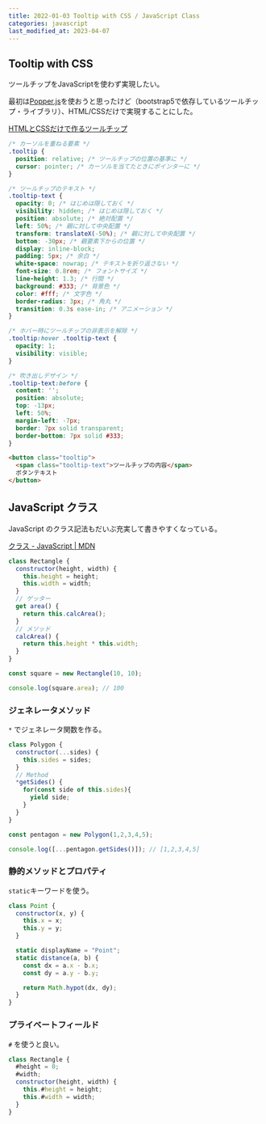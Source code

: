 ```yaml
---
title: 2022-01-03 Tooltip with CSS / JavaScript Class
categories: javascript
last_modified_at: 2023-04-07
---
```


## Tooltip with CSS

ツールチップをJavaScriptを使わず実現したい。

最初は[Popper.js](https://popper.js.org/)を使おうと思ったけど（bootstrap5で依存しているツールチップ・ライブラリ）、HTML/CSSだけで実現することにした。

[HTMLとCSSだけで作るツールチップ](https://zenn.dev/catnose99/articles/26bd8dac9ea5268486c8)

```css
/* カーソルを重ねる要素 */
.tooltip {
  position: relative; /* ツールチップの位置の基準に */
  cursor: pointer; /* カーソルを当てたときにポインターに */
}

/* ツールチップのテキスト */
.tooltip-text {
  opacity: 0; /* はじめは隠しておく */
  visibility: hidden; /* はじめは隠しておく */
  position: absolute; /* 絶対配置 */
  left: 50%; /* 親に対して中央配置 */
  transform: translateX(-50%); /* 親に対して中央配置 */
  bottom: -30px; /* 親要素下からの位置 */
  display: inline-block;
  padding: 5px; /* 余白 */
  white-space: nowrap; /* テキストを折り返さない */
  font-size: 0.8rem; /* フォントサイズ */
  line-height: 1.3; /* 行間 */
  background: #333; /* 背景色 */
  color: #fff; /* 文字色 */
  border-radius: 3px; /* 角丸 */
  transition: 0.3s ease-in; /* アニメーション */
}

/* ホバー時にツールチップの非表示を解除 */
.tooltip:hover .tooltip-text {
  opacity: 1;
  visibility: visible;
}

/* 吹き出しデザイン */
.tooltip-text:before {
  content: '';
  position: absolute;
  top: -13px;
  left: 50%;
  margin-left: -7px;
  border: 7px solid transparent;
  border-bottom: 7px solid #333;
}
```

```html
<button class="tooltip">
  <span class="tooltip-text">ツールチップの内容</span>
  ボタンテキスト
</button>
```

## JavaScript クラス

JavaScript のクラス記法もだいぶ充実して書きやすくなっている。

[クラス - JavaScript \| MDN](https://developer.mozilla.org/ja/docs/Web/JavaScript/Reference/Classes)

```js
class Rectangle {
  constructor(height, width) {
    this.height = height;
    this.width = width;
  }
  // ゲッター
  get area() {
    return this.calcArea();
  }
  // メソッド
  calcArea() {
    return this.height * this.width;
  }
}

const square = new Rectangle(10, 10);

console.log(square.area); // 100
````

### ジェネレータメソッド

`*` でジェネレータ関数を作る。

```js
class Polygon {
  constructor(...sides) {
    this.sides = sides;
  }
  // Method
  *getSides() {
    for(const side of this.sides){
      yield side;
    }
  }
}

const pentagon = new Polygon(1,2,3,4,5);

console.log([...pentagon.getSides()]); // [1,2,3,4,5]
```

### 静的メソッドとプロパティ

`static`キーワードを使う。

```js
class Point {
  constructor(x, y) {
    this.x = x;
    this.y = y;
  }

  static displayName = "Point";
  static distance(a, b) {
    const dx = a.x - b.x;
    const dy = a.y - b.y;

    return Math.hypot(dx, dy);
  }
}
```

### プライベートフィールド

`#` を使うと良い。

```js
class Rectangle {
  #height = 0;
  #width;
  constructor(height, width) {
    this.#height = height;
    this.#width = width;
  }
}
```
